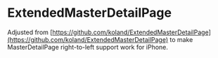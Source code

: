 # ExtendedMasterDetailPage

Adjusted from [https://github.com/koland/ExtendedMasterDetailPage](https://github.com/koland/ExtendedMasterDetailPage) to make MasterDetailPage right-to-left support work for iPhone.